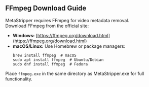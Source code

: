 ## FFmpeg Download Guide

MetaStripper requires FFmpeg for video metadata removal.  
Download FFmpeg from the official site:

- **Windows:** [https://ffmpeg.org/download.html](https://ffmpeg.org/download.html)
- **macOS/Linux:** Use Homebrew or package managers:
  ```
  brew install ffmpeg  # macOS
  sudo apt install ffmpeg  # Ubuntu/Debian
  sudo dnf install ffmpeg  # Fedora
  ```
Place `ffmpeg.exe` in the same directory as MetaStripper.exe for full functionality.

